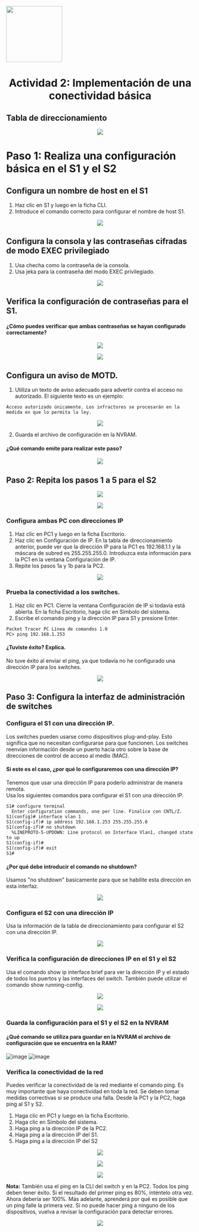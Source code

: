 <p align="left">
  <img src="https://semanadelcannabis.cayetano.edu.pe/assets/img/logo-upch.png" width="150">
  <h1 align="center">Actividad 2: Implementación de una conectividad básica</h1>
</p>

## Tabla de direccionamiento
<p align= "center">
  <img src="https://github.com/EdwinJaraOFC/CDRGrupo5/assets/150296803/221dd40d-eb2a-4ea4-b5db-2210989b9c47">
</p>

# Paso 1: Realiza una configuración básica en el S1 y el S2
## Configura un nombre de host en el S1
1. Haz clic en S1 y luego en la ficha CLI.
2. Introduce el comando correcto para configurar el nombre de host S1.
<p align= "center">
  <img src="https://github.com/EdwinJaraOFC/CDRPersonal/assets/150296803/84659ff9-4531-46b2-8e31-ba45d3c48b20">
</p>

## Configura la consola y las contraseñas cifradas de modo EXEC privilegiado
1. Usa checha como la contraseña de la consola.
2. Usa jeka para la contraseña del modo EXEC privilegiado.
<p align= "center">
  <img src="https://github.com/EdwinJaraOFC/CDRPersonal/assets/150296803/09edb146-1a99-4095-bcb4-c2d306e2076a">
</p>

## Verifica la configuración de contraseñas para el S1.
#### ¿Cómo puedes verificar que ambas contraseñas se hayan configurado correctamente?
<p align= "center">
  <img src="https://github.com/EdwinJaraOFC/CDRPersonal/assets/150296803/899e4a1d-d602-4008-8412-af0fcdfdef10">
</p>
<p align= "center">
  <img src="https://github.com/EdwinJaraOFC/CDRPersonal/assets/150296803/75e2d8a4-99a6-4104-91ed-e6e8641e39eb">
</p>

## Configura un aviso de MOTD.
1. Utiliza un texto de aviso adecuado para advertir contra el acceso no autorizado. El siguiente texto es
un ejemplo:
```
Acceso autorizado únicamente. Los infractores se procesarán en la medida en que lo permita la ley.
```
<p align= "center">
  <img src="https://github.com/EdwinJaraOFC/CDRPersonal/assets/150296803/255becca-974b-47d3-a5d4-84c88557c2b6">
</p>

2. Guarda el archivo de configuración en la NVRAM.
#### ¿Qué comando emite para realizar este paso?
<p align= "center">
  <img src="https://github.com/EdwinJaraOFC/CDRPersonal/assets/150296803/cc4b7b0e-bb7d-4e4d-85b4-2922bf72ce2f">
</p>

## Paso 2: Repita los pasos 1 a 5 para el S2
<p align= "center">
  <img src="https://github.com/EdwinJaraOFC/CDRPersonal/assets/150296803/fa17c053-2664-4300-a620-4e381435d44d">
</p>
<p align= "center">
  <img src="https://github.com/EdwinJaraOFC/CDRPersonal/assets/150296803/7441b08d-8617-43ac-b83d-47767ecccdf9">
</p>

### Configura ambas PC con direcciones IP
1. Haz clic en PC1 y luego en la ficha Escritorio.
2. Haz clic en Configuración de IP. En la tabla de direccionamiento anterior, puede ver que la dirección IP para la PC1 es 192.168.1.1 y la máscara de subred es 255.255.255.0. Introduzca esta información para la PC1 en la ventana Configuración de IP.
3. Repite los pasos 1a y 1b para la PC2.
<p align= "center">
  <img src="https://github.com/EdwinJaraOFC/CDRPersonal/assets/150296803/d572b834-47e9-40cd-8371-fa10266110fa">
</p>

### Prueba la conectividad a los switches.
1. Haz clic en PC1. Cierre la ventana Configuración de IP si todavía está abierta. En la ficha Escritorio, haga clic en Símbolo del sistema.
2. Escribe el comando ping y la dirección IP para S1 y presione Enter.
```
Packet Tracer PC Línea de comandos 1.0
PC> ping 192.168.1.253
```
#### ¿Tuviste éxito? Explica.
No tuve éxito al enviar el ping, ya que todavía no he configurado una dirección IP para los switches.
<p align= "center">
  <img src="https://github.com/EdwinJaraOFC/CDRPersonal/assets/150296803/2cd6d2f0-cc22-4fdc-9176-7f57b9cf73f6">
</p>

## Paso 3: Configura la interfaz de administración de switches
### Configura el S1 con una dirección IP.
Los switches pueden usarse como dispositivos plug-and-play. Esto significa que no necesitan configurarse para que funcionen. Los switches reenvían información desde un puerto hacia otro sobre la base de direcciones de control de acceso al medio (MAC).
#### Si este es el caso, ¿por qué lo configuraremos con una dirección IP?
Tenemos que usar una dirección IP para poderlo administrar de manera remota.<br>
Usa los siguientes comandos para configurar el S1 con una dirección IP.
```
S1# configure terminal
  Enter configuration commands, one per line. Finalice con CNTL/Z.
S1(config)# interface vlan 1
S1(config-if)# ip address 192.168.1.253 255.255.255.0
S1(config-if)# no shutdown
  %LINEPROTO-5-UPDOWN: Line protocol on Interface Vlan1, changed state to up
S1(config-if)#
S1(config-if)# exit
S1#
```
#### ¿Por qué debe introducir el comando no shutdown?
Usamos "no shutdown" basicamente para que se habilite esta dirección en esta interfaz.
<p align= "center">
  <img src="https://github.com/EdwinJaraOFC/CDRPersonal/assets/150296803/abd593a5-eafb-4a37-8b17-003f894caca8">
</p>

### Configura el S2 con una dirección IP
Usa la información de la tabla de direccionamiento para configurar el S2 con una dirección IP.
<p align= "center">
  <img src="https://github.com/EdwinJaraOFC/CDRPersonal/assets/150296803/e385e026-4a02-4b49-93f0-af424a435f78">
</p>

### Verifica la configuración de direcciones IP en el S1 y el S2
Usa el comando show ip interface brief para ver la dirección IP y el estado de todos los puertos y las interfaces del switch. También puede utilizar el comando show running-config.
<p align= "center">
  <img src="https://github.com/EdwinJaraOFC/CDRPersonal/assets/150296803/e6e62ac1-7ea1-4f20-bb5e-980cc17b0f35">
</p>
<p align= "center">
  <img src="https://github.com/EdwinJaraOFC/CDRPersonal/assets/150296803/cb46e352-f1db-4776-a9b6-22aa5e58af3b">
</p>

### Guarda la configuración para el S1 y el S2 en la NVRAM
#### ¿Qué comando se utiliza para guardar en la NVRAM el archivo de configuración que se encuentra en la RAM?
![image](https://github.com/EdwinJaraOFC/CDRPersonal/assets/150296803/6880dc5e-b142-4c35-8f2c-eff7682c507b)
![image](https://github.com/EdwinJaraOFC/CDRPersonal/assets/150296803/ab15721c-f89e-40c9-b690-06f73ea4c992)

### Verifica la conectividad de la red
Puedes verificar la conectividad de la red mediante el comando ping. Es muy importante que haya conectividad en toda la red. Se deben tomar medidas correctivas si se produce una falla. Desde la PC1 y la PC2, haga ping al S1 y S2.

1. Haga clic en PC1 y luego en la ficha Escritorio.
2. Haga clic en Símbolo del sistema.
3. Haga ping a la dirección IP de la PC2.
4. Haga ping a la dirección IP del S1.
5. Haga ping a la dirección IP del S2
<p align= "center">
  <img src="https://github.com/EdwinJaraOFC/CDRPersonal/assets/150296803/8a1247cb-99d4-40fa-9398-1121133eb8c6">
</p>
<p align= "center">
  <img src="https://github.com/EdwinJaraOFC/CDRPersonal/assets/150296803/73855886-1efb-445c-a1e5-8a60a0e77723">
</p>
<p align= "center">
  <img src="https://github.com/EdwinJaraOFC/CDRPersonal/assets/150296803/696f4605-6873-4d89-8355-d7d6f739597a">
</p>

**Nota:** También usa el ping en la CLI del switch y en la PC2.
Todos los ping deben tener éxito. Si el resultado del primer ping es 80%, inténtelo otra vez. Ahora debería ser 100%. Más adelante, aprenderá por qué es posible que un ping falle la primera vez. Si no puede hacer ping a ninguno de los dispositivos, vuelva a revisar la configuración para detectar errores.
<p align= "center">
  <img src="https://github.com/EdwinJaraOFC/CDRPersonal/assets/150296803/ea9e068f-a235-4a71-8bc4-439ba598e791">
</p>
